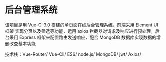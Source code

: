 # 后台管理系统

该项目是用 Vue-Cli3.0 搭建的单页面在线后台管理系统，前端采用 Element UI 框架 实现分页以及筛选等功能，运用 axios 拦截器对请求及响应进行预处理，后台采用 Express 框架来配置路由发送响应，配合 MongoDB 数据库实现数据的增删改查基本功能

技术栈：Vue-Router/ Vue-Cli/ ES6/ node.js/ MongoDB/ jwt/ Axios/
